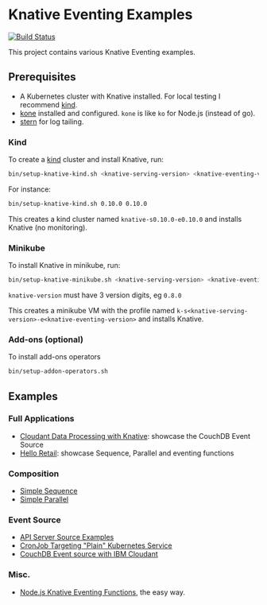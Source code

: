 # Knative Eventing Examples
[![Build Status](https://travis-ci.org/lionelvillard/knative-examples.svg?branch=master)](https://travis-ci.org/lionelvillard/knative-examples)

This project contains various Knative Eventing examples.

## Prerequisites

- A Kubernetes cluster with Knative installed. For local testing I recommend [kind](#kind).
- [kone](https://github.com/ibm/kone) installed and configured. `kone` is like `ko` for Node.js (instead of go).
- [stern](https://github.com/wercker/stern) for log tailing.

### Kind

To create a [kind](https://github.com/kubernetes-sigs/kind) cluster and install Knative, run:

```sh
bin/setup-knative-kind.sh <knative-serving-version> <knative-eventing-version>
```

For instance:

```sh
bin/setup-knative-kind.sh 0.10.0 0.10.0
```

This creates a kind cluster named `knative-s0.10.0-e0.10.0` and installs Knative (no monitoring).

### Minikube

To install Knative in minikube, run:

```sh
bin/setup-knative-minikube.sh <knative-serving-version> <knative-eventing-version>
```

`knative-version` must have 3 version digits, eg `0.8.0`

This creates a minikube VM with the profile named `k-s<knative-serving-version>-e<knative-eventing-version>` and installs Knative.

### Add-ons (optional)

To install add-ons operators

```sh
bin/setup-addon-operators.sh
```

## Examples

### Full Applications

- [Cloudant Data Processing with Knative](./examples/data-processing): showcase the CouchDB Event Source
- [Hello Retail](./examples/helloretail): showcase Sequence, Parallel and eventing functions

### Composition

- [Simple Sequence](./examples/sequence)
- [Simple Parallel](./examples/parallel)

### Event Source

- [API Server Source Examples](./examples/apiserversource)
- [CronJob Targeting "Plain" Kubernetes Service](./examples/k8sservice)
- [CouchDB Event source with IBM Cloudant](./examples/couchdb/cloudant)

### Misc.

- [Node.js Knative Eventing Functions](https://github.com/lionelvillard/knative-functions/tree/master/proxies/nodejs), the easy way.